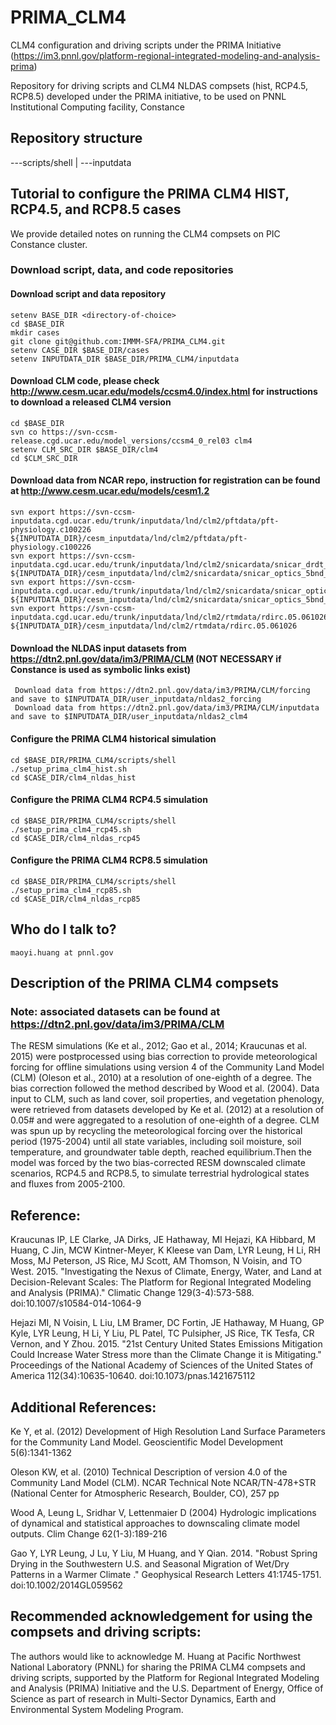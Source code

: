 # PRIMA_CLM4
CLM4 configuration and driving scripts under the PRIMA Initiative (https://im3.pnnl.gov/platform-regional-integrated-modeling-and-analysis-prima)

Repository for driving scripts and CLM4 NLDAS compsets (hist, RCP4.5, RCP8.5) developed under the PRIMA initiative, to be used on PNNL Institutional Computing facility, Constance

## Repository structure

---scripts/shell | ---inputdata

## Tutorial to configure the PRIMA CLM4 HIST, RCP4.5, and RCP8.5 cases
We provide detailed notes on running the CLM4 compsets on PIC Constance cluster.

### Download script, data, and code repositories
#### Download script and data repository
```
setenv BASE_DIR <directory-of-choice>
cd $BASE_DIR
mkdir cases
git clone git@github.com:IMMM-SFA/PRIMA_CLM4.git
setenv CASE_DIR $BASE_DIR/cases
setenv INPUTDATA_DIR $BASE_DIR/PRIMA_CLM4/inputdata
```
#### Download CLM code, please check http://www.cesm.ucar.edu/models/ccsm4.0/index.html for instructions to download a released CLM4 version
```
cd $BASE_DIR
svn co https://svn-ccsm-release.cgd.ucar.edu/model_versions/ccsm4_0_rel03 clm4
setenv CLM_SRC_DIR $BASE_DIR/clm4
cd $CLM_SRC_DIR
```
#### Download data from NCAR repo, instruction for registration can be found at http://www.cesm.ucar.edu/models/cesm1.2

```
svn export https://svn-ccsm-inputdata.cgd.ucar.edu/trunk/inputdata/lnd/clm2/pftdata/pft-physiology.c100226 ${INPUTDATA_DIR}/cesm_inputdata/lnd/clm2/pftdata/pft-physiology.c100226
svn export https://svn-ccsm-inputdata.cgd.ucar.edu/trunk/inputdata/lnd/clm2/snicardata/snicar_drdt_bst_fit_60_c070416.nc ${INPUTDATA_DIR}/cesm_inputdata/lnd/clm2/snicardata/snicar_optics_5bnd_c090915.nc
svn export https://svn-ccsm-inputdata.cgd.ucar.edu/trunk/inputdata/lnd/clm2/snicardata/snicar_optics_5bnd_c090915.nc ${INPUTDATA_DIR}/cesm_inputdata/lnd/clm2/snicardata/snicar_optics_5bnd_c090915.nc
svn export https://svn-ccsm-inputdata.cgd.ucar.edu/trunk/inputdata/lnd/clm2/rtmdata/rdirc.05.061026 ${INPUTDATA_DIR}/cesm_inputdata/lnd/clm2/rtmdata/rdirc.05.061026
```
#### Download the NLDAS input datasets from https://dtn2.pnl.gov/data/im3/PRIMA/CLM (NOT NECESSARY if Constance is used as symbolic links exist)
```
 Download data from https://dtn2.pnl.gov/data/im3/PRIMA/CLM/forcing and save to $INPUTDATA_DIR/user_inputdata/nldas2_forcing
 Download data from https://dtn2.pnl.gov/data/im3/PRIMA/CLM/inputdata and save to $INPUTDATA_DIR/user_inputdata/nldas2_clm4
```
#### Configure the PRIMA CLM4 historical simulation
```
cd $BASE_DIR/PRIMA_CLM4/scripts/shell
./setup_prima_clm4_hist.sh
cd $CASE_DIR/clm4_nldas_hist
```
#### Configure the PRIMA CLM4 RCP4.5 simulation
```
cd $BASE_DIR/PRIMA_CLM4/scripts/shell
./setup_prima_clm4_rcp45.sh
cd $CASE_DIR/clm4_nldas_rcp45
```
#### Configure the PRIMA CLM4 RCP8.5 simulation
```
cd $BASE_DIR/PRIMA_CLM4/scripts/shell
./setup_prima_clm4_rcp85.sh
cd $CASE_DIR/clm4_nldas_rcp85
```
## Who do I talk to?
    maoyi.huang at pnnl.gov

## Description of the PRIMA CLM4 compsets 
### Note: associated datasets can be found at https://dtn2.pnl.gov/data/im3/PRIMA/CLM
The RESM simulations (Ke et al., 2012; Gao et al., 2014; Kraucunas et al. 2015) were postprocessed using bias correction to provide meteorological forcing for offline simulations using version 4 of the Community Land Model (CLM) (Oleson et al., 2010) at a resolution of one-eighth of a degree. The bias correction followed the method described by Wood et al. (2004). Data input to CLM, such as land cover, soil properties, and vegetation phenology, were retrieved from datasets developed by Ke et al. (2012) at a resolution of 0.05# and were aggregated to a resolution of one-eighth of a degree. CLM was spun up by recycling the meteorological forcing over the historical period (1975-2004) until all state variables, including soil moisture, soil temperature, and groundwater table depth, reached equilibrium.Then the model was forced by the two bias-corrected RESM downscaled climate scenarios, RCP4.5 and RCP8.5, to simulate terrestrial hydrological states and fluxes from 2005-2100. 

## Reference:
Kraucunas IP, LE Clarke, JA Dirks, JE Hathaway, MI Hejazi, KA Hibbard, M Huang, C Jin, MCW Kintner-Meyer, K Kleese van Dam, LYR Leung, H Li, RH Moss, MJ Peterson, JS Rice, MJ Scott, AM Thomson, N Voisin, and TO West. 2015. "Investigating the Nexus of Climate, Energy, Water, and Land at Decision-Relevant Scales: The Platform for Regional Integrated Modeling and Analysis (PRIMA)." Climatic Change 129(3-4):573-588.  doi:10.1007/s10584-014-1064-9

Hejazi MI, N Voisin, L Liu, LM Bramer, DC Fortin, JE Hathaway, M Huang, GP Kyle, LYR Leung, H Li, Y Liu, PL Patel, TC Pulsipher, JS Rice, TK Tesfa, CR Vernon, and Y Zhou. 2015. "21st Century United States Emissions Mitigation Could Increase Water Stress more than the Climate Change it is Mitigating." Proceedings of the National Academy of Sciences of the United States of America 112(34):10635-10640.  doi:10.1073/pnas.1421675112

## Additional References:
Ke Y, et al. (2012) Development of High Resolution Land Surface Parameters for the Community Land Model. Geoscientific Model Development 5(6):1341-1362

Oleson KW, et al. (2010) Technical Description of version 4.0 of the Community Land Model (CLM). NCAR Technical Note NCAR/TN-478+STR (National Center for Atmospheric Research, Boulder, CO), 257 pp

Wood A, Leung L, Sridhar V, Lettenmaier D (2004) Hydrologic implications of dynamical and statistical approaches to downscaling climate model outputs. Clim Change 62(1-3):189-216

Gao Y, LYR Leung, J Lu, Y Liu, M Huang, and Y Qian. 2014. "Robust Spring Drying in the Southwestern U.S. and Seasonal Migration of Wet/Dry Patterns in a Warmer Climate ." Geophysical Research Letters 41:1745-1751.  doi:10.1002/2014GL059562

## Recommended acknowledgement for using the compsets and driving scripts:
The authors would like to acknowledge M. Huang at Pacific Northwest National Laboratory (PNNL) for sharing the PRIMA CLM4 compsets and driving scripts, supported by the Platform for Regional Integrated Modeling and Analysis (PRIMA) Initiative and the U.S. Department of Energy, Office of Science as part of research in Multi-Sector Dynamics, Earth and Environmental System Modeling Program.
